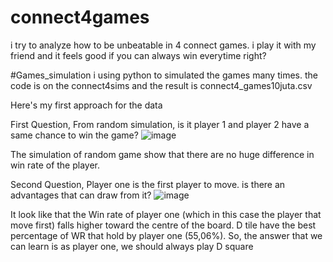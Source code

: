 # connect4games
i try to analyze how to be unbeatable in 4 connect games. i play it with my friend and it feels good if you can always win everytime right?

#Games_simulation
i using python to simulated the games many times. the code is on the connect4sims and the result is connect4_games10juta.csv

Here's my first approach for the data

First Question, From random simulation, is it player 1 and player 2 have a same chance to win the game?
![image](https://github.com/user-attachments/assets/e2082dc1-ae90-48ae-9dd8-f2b7bd893dfe)



The simulation of random game show that there are no huge difference in win rate of the player.

Second Question, Player one is the first player to move. is there an advantages that can draw from it?
![image](https://github.com/user-attachments/assets/8a1db0dd-4bde-4469-a952-b2bb39d4b9bd)



It look like that the Win rate of player one (which in this case the player that move first) falls higher toward the centre of the board. D tile have the best percentage of WR that hold by player one (55,06%). So, the answer that we can learn is as player one, we should always play D square
